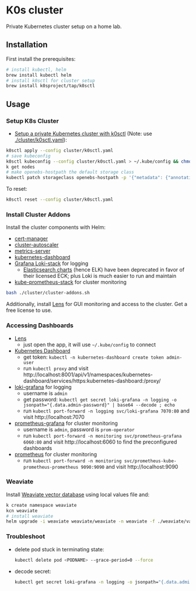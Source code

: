 # K0s cluster

Private Kubernetes cluster setup on a home lab.

## Installation

First install the prerequisites:

```bash
# install kubectl, helm
brew install kubectl helm
# install k0sctl for cluster setup
brew install k0sproject/tap/k0sctl
```

## Usage

### Setup K8s Cluster

- [Setup a private Kubernetes cluster with k0sctl](https://kengz.gitbook.io/blog/setting-up-a-private-kubernetes-cluster-with-k0sctl) (Note: use [./cluster/k0sctl.yaml](./cluster/k0sctl.yaml)):

```bash
k0sctl apply --config cluster/k0sctl.yaml
# save kubeconfig
k0sctl kubeconfig --config cluster/k0sctl.yaml > ~/.kube/config && chmod go-r ~/.kube/config
k get nodes
# make openebs-hostpath the default storage class
kubectl patch storageclass openebs-hostpath -p '{"metadata": {"annotations":{"storageclass.kubernetes.io/is-default-class":"true"}}}'
```

To reset:

```bash
k0sctl reset --config cluster/k0sctl.yaml
```

### Install Cluster Addons

Install the cluster components with Helm:

- [cert-manager](https://cert-manager.io/docs/installation/helm/)
- [cluster-autoscaler](https://github.com/kubernetes/autoscaler/tree/master/cluster-autoscaler)
- [metrics-server](https://github.com/kubernetes-sigs/metrics-server/tree/master/charts/metrics-server)
- [kubernetes-dashboard](https://github.com/kubernetes/dashboard#access)
- [Grafana Loki-stack](https://github.com/grafana/helm-charts/tree/main/charts/loki-stack) for logging
  - [Elasticsearch charts](https://github.com/elastic/helm-charts) (hence ELK) have been deprecated in favor of their licensed ECK; plus Loki is much easier to run and maintain
- [kube-prometheus-stack](https://github.com/prometheus-community/helm-charts/tree/main/charts/kube-prometheus-stack) for cluster monitoring

```bash
bash ./cluster/cluster-addons.sh
```

Additionally, install [Lens](https://k8slens.dev) for GUI monitoring and access to the cluster. Get a free license to use.

### Accessing Dashboards

- [Lens](https://k8slens.dev)
  - just open the app, it will use `~/.kube/config` to connect
- [Kubernetes Dashboard](https://github.com/kubernetes/dashboard#access)
  - get token: `kubectl -n kubernetes-dashboard create token admin-user`
  - run `kubectl proxy` and visit http://localhost:8001/api/v1/namespaces/kubernetes-dashboard/services/https:kubernetes-dashboard:/proxy/
- [loki-grafana](https://github.com/grafana/helm-charts/tree/main/charts/loki-stack) for logging
  - username is `admin`
  - get password: `kubectl get secret loki-grafana -n logging -o jsonpath="{.data.admin-password}" | base64 --decode ; echo`
  - run `kubectl port-forward -n logging svc/loki-grafana 7070:80` and visit http://localhost:7070
- [prometheus-grafana](https://github.com/prometheus-community/helm-charts/tree/main/charts/kube-prometheus-stack) for cluster monitoring
  - username is `admin`, password is `prom-operator`
  - run `kubectl port-forward -n monitoring svc/prometheus-grafana 6060:80` and visit http://localhost:6060 to find the preconfigured dashboards
- [prometheus](https://github.com/prometheus-community/helm-charts/tree/main/charts/kube-prometheus-stack) for cluster monitoring
  - run `kubectl port-forward -n monitoring svc/prometheus-kube-prometheus-prometheus 9090:9090` and visit http://localhost:9090

### Weaviate

Install [Weaviate vector database](https://weaviate.io/developers/weaviate/installation/kubernetes) using local values file and:

```bash
k create namespace weaviate
kcn weaviate
# install weaviate
helm upgrade -i weaviate weaviate/weaviate -n weaviate -f ./weaviate/values.yaml
```

### Troubleshoot

- delete pod stuck in terminating state:
  ```bash
  kubectl delete pod <PODNAME> --grace-period=0 --force
  ```
- decode secret:
  ```bash
  kubectl get secret loki-grafana -n logging -o jsonpath="{.data.admin-password}" | base64 --decode ; echo
  ```
